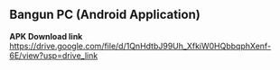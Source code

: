 ## Bangun PC (Android Application)

**APK Download link**
https://drive.google.com/file/d/1QnHdtbJ99Uh_XfkiW0HQbbqphXenf-6E/view?usp=drive_link
